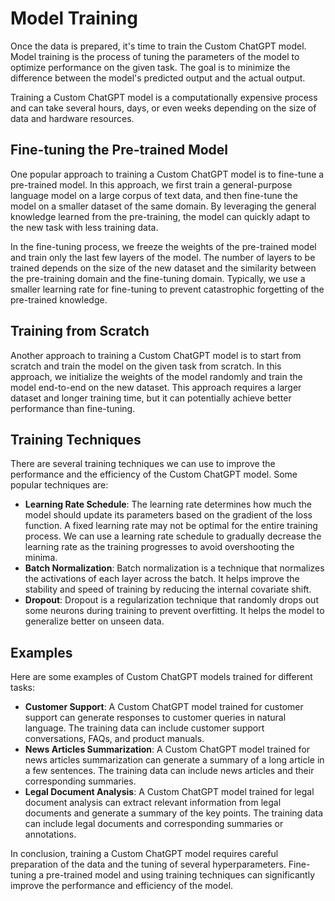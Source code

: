 # Model Training

Once the data is prepared, it's time to train the Custom ChatGPT model. Model training is the process of tuning the parameters of the model to optimize performance on the given task. The goal is to minimize the difference between the model's predicted output and the actual output.

Training a Custom ChatGPT model is a computationally expensive process and can take several hours, days, or even weeks depending on the size of data and hardware resources.

## Fine-tuning the Pre-trained Model

One popular approach to training a Custom ChatGPT model is to fine-tune a pre-trained model. In this approach, we first train a general-purpose language model on a large corpus of text data, and then fine-tune the model on a smaller dataset of the same domain. By leveraging the general knowledge learned from the pre-training, the model can quickly adapt to the new task with less training data.

In the fine-tuning process, we freeze the weights of the pre-trained model and train only the last few layers of the model. The number of layers to be trained depends on the size of the new dataset and the similarity between the pre-training domain and the fine-tuning domain. Typically, we use a smaller learning rate for fine-tuning to prevent catastrophic forgetting of the pre-trained knowledge.

## Training from Scratch

Another approach to training a Custom ChatGPT model is to start from scratch and train the model on the given task from scratch. In this approach, we initialize the weights of the model randomly and train the model end-to-end on the new dataset. This approach requires a larger dataset and longer training time, but it can potentially achieve better performance than fine-tuning.

## Training Techniques

There are several training techniques we can use to improve the performance and the efficiency of the Custom ChatGPT model. Some popular techniques are:

* **Learning Rate Schedule**: The learning rate determines how much the model should update its parameters based on the gradient of the loss function. A fixed learning rate may not be optimal for the entire training process. We can use a learning rate schedule to gradually decrease the learning rate as the training progresses to avoid overshooting the minima.
* **Batch Normalization**: Batch normalization is a technique that normalizes the activations of each layer across the batch. It helps improve the stability and speed of training by reducing the internal covariate shift.
* **Dropout**: Dropout is a regularization technique that randomly drops out some neurons during training to prevent overfitting. It helps the model to generalize better on unseen data.

## Examples

Here are some examples of Custom ChatGPT models trained for different tasks:

* **Customer Support**: A Custom ChatGPT model trained for customer support can generate responses to customer queries in natural language. The training data can include customer support conversations, FAQs, and product manuals.
* **News Articles Summarization**: A Custom ChatGPT model trained for news articles summarization can generate a summary of a long article in a few sentences. The training data can include news articles and their corresponding summaries.
* **Legal Document Analysis**: A Custom ChatGPT model trained for legal document analysis can extract relevant information from legal documents and generate a summary of the key points. The training data can include legal documents and corresponding summaries or annotations.

In conclusion, training a Custom ChatGPT model requires careful preparation of the data and the tuning of several hyperparameters. Fine-tuning a pre-trained model and using training techniques can significantly improve the performance and efficiency of the model.
